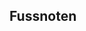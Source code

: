 Fussnoten
---------


<!-- Kapitel 2 -->

[^k2f1]: Unleserlich
[^k2f2]: Jes. 48,16
[^k2f3]: Beweiss des 2v. Gesez.
[^k2f4]: Was der Glaube sei.
[^k2f5]: Wort im Ordinaltext schwer zu lesen.
[^k2f6]: Im Original schwehr zu lesen. Vielleicht "Objectum fidei Deus loquens".
[^k2f7]: Wort im Original unklar.
[^k2f8]: Unleserliches Zeichen
[^k2f9]: Müsste übersetzt werden.
[^k2f10]: Anmerkung des Herausgebers: Der Ausdruck Sozinianismus (Socianismus, Sozianismus) bezeichnet eine antitrinitarische Bewegung. Siehe [Wikipedia "Sozinianismus"](https://de.wikipedia.org/wiki/Sozinianismus)
[^k2f11]: Unleserliches Zeichen
[^k2f12]: Im Original wird das Frühneuhochdeutsche Wort "***Dannenhero***" verwendet.
[^k2f13]: Gnosticorum=Gnostiker

<!-- Kapitel 3 -->

[^k3f1]: Concil. Laod. Can. 58. in Cod. Ec. 163. das Concil. zu Laodicza ward gehalten im Jahr 364. und schloß von seiner Kirchen-Regul aus das Buch der Weisheit, Judith, Tobia, die Bücher der Maccabäer, welche alle in dem Anno 399. zu Cathago gehaltenen Concilio angenommen wurden.

<!-- Kapitel 4 -->

[^k4f1]: Die Griechischen Zeichen sind nicht lesbar in Scann.
[^k4f2]: Die Griechischen Zeichen sind nicht lesbar in Scann.
[^k4f3]: Die Griechischen Zeichen sind nicht lesbar in Scann.
[^k4f4]: Die Griechischen Zeichen sind nicht lesbar in Scann.

<!-- Kapitel 5 -->

[^k5f1]: Ezech. 18,32. und 33,11

<!-- Kapitel 6 -->

[^k6f1]: 1. Cor. 12,7
